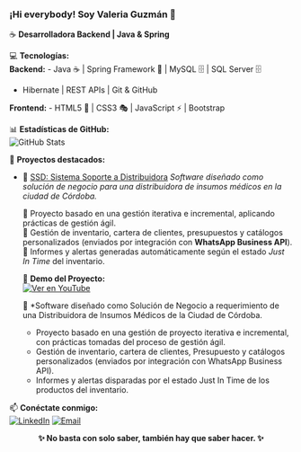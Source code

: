 ### ¡Hi everybody! Soy Valeria Guzmán 👋  
☕ **Desarrolladora Backend | Java & Spring**  

💻 **Tecnologías:**  
**Backend:** - Java ☕ | Spring Framework 🌱 | MySQL 🗄️  | SQL Server 🗄️
- Hibernate | REST APIs | Git & GitHub

**Frontend:** - HTML5 🎨 | CSS3 🎭 | JavaScript ⚡ | Bootstrap

📊 **Estadísticas de GitHub:**  
![GitHub Stats](https://github-readme-stats.vercel.app/api?username=vale-guzman&show_icons=true&theme=dracula)  

📌 **Proyectos destacados:**  
- 🔗 [SSD: Sistema Soporte a Distribuidora](https://github.com/Proyecto-Final-5K2-Grupo-1-2022/SSD.git)
  *Software diseñado como solución de negocio para una distribuidora de insumos médicos en la ciudad de Córdoba.*  

  🔹 Proyecto basado en una gestión iterativa e incremental, aplicando prácticas de gestión ágil.  
  🔹 Gestión de inventario, cartera de clientes, presupuestos y catálogos personalizados (enviados por integración con **WhatsApp   Business API**).  
  🔹 Informes y alertas generadas automáticamente según el estado *Just In Time* del inventario.  

  🎥 **Demo del Proyecto:**  
  [![Ver en YouTube](https://img.youtube.com/vi/ID_DEL_VIDEO/hqdefault.jpg)](https://youtu.be/dX-hZwP3lJc?si=WV2TalLBjKYi3fd0)

  📌 *Software diseñado como Solución de Negocio a requerimiento de una Distribuidora de Insumos Médicos de la Ciudad de Córdoba.
  - Proyecto basado en una gestión de proyecto iterativa e incremental, con prácticas tomadas del proceso de gestión ágil.
  - Gestión de inventario, cartera de clientes, Presupuesto y catálogos personalizados (enviados por integración con WhatsApp Business API).
  - Informes y alertas disparadas por el estado Just In Time de los productos del inventario.

📫 **Conéctate conmigo:**  
[![LinkedIn](https://img.shields.io/badge/LinkedIn-ValeriaGuzmán-blue?logo=linkedin)](https://www.linkedin.com/in/monica-valeria-guzman/) 
[![Email](https://img.shields.io/badge/Email-mvale888@gmail.com-red?logo=gmail)](mailto:mvale888@gmail.com)

<p align="center">
  <strong>✨ No basta con solo saber, también hay que saber hacer. ✨</strong>
</p>
